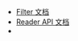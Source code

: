 - [Filter 文档](https://readwise.notion.site/Reader-Filtering-Guide-d4b249df2eaa492283099ec2a3551640)
- [Reader API 文档](https://readwise.io/reader_api)
-